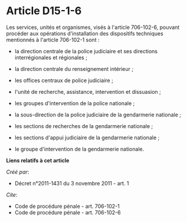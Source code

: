 # Article D15-1-6

Les services, unités et organismes, visés à l'article 706-102-6, pouvant procéder aux opérations d'installation des
dispositifs techniques mentionnés à l'article 706-102-1 sont :

- la direction centrale de la police judiciaire et ses directions interrégionales et régionales ;

- la direction centrale du renseignement intérieur ;

- les offices centraux de police judiciaire ;

- l'unité de recherche, assistance, intervention et dissuasion ;

- les groupes d'intervention de la police nationale ;

- la sous-direction de la police judiciaire de la gendarmerie nationale ;

- les sections de recherches de la gendarmerie nationale ;

- les sections d'appui judiciaire de la gendarmerie nationale ;

- le groupe d'intervention de la gendarmerie nationale.

**Liens relatifs à cet article**

_Créé par_:

  - Décret n°2011-1431 du 3 novembre 2011 - art. 1

_Cite_:

  - Code de procédure pénale - art. 706-102-1
  - Code de procédure pénale - art. 706-102-6
